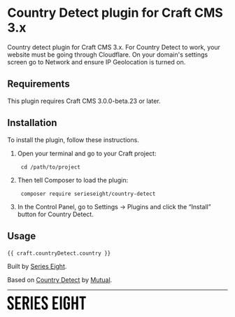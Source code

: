 # Country Detect plugin for Craft CMS 3.x

Country detect plugin for Craft CMS 3.x. For Country Detect to work, your website must be going through Cloudflare. On your domain's settings screen go to Network and ensure IP Geolocation is turned on.

## Requirements

This plugin requires Craft CMS 3.0.0-beta.23 or later.

## Installation

To install the plugin, follow these instructions.

1. Open your terminal and go to your Craft project:

        cd /path/to/project

2. Then tell Composer to load the plugin:

        composer require serieseight/country-detect

3. In the Control Panel, go to Settings → Plugins and click the “Install” button for Country Detect.

## Usage

`{{ craft.countryDetect.country }}`

Built by [Series Eight](https://serieseight.com/).

Based on [Country Detect](https://github.com/madebymutual/Country-Detect) by [Mutual](https://github.com/madebymutual).


---

<img src="resources/img/plugin-logo.png" width="180">

